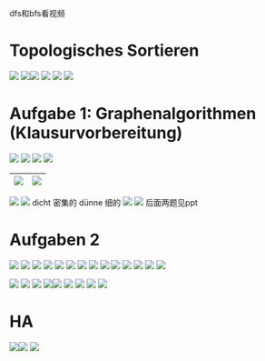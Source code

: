 dfs和bfs看视频
# Topologisches Sortieren
![](attachment/b9da9d17e61f34f071f95093cae5d5f3.png)
![](attachment/0b77ce75452b4302785664c98a8cc07a.png)![](attachment/a079a3c92c614fee358073841c576590.png)
![](attachment/35976b4e58f412e36cf8d20e098c4146.png)
![](attachment/4f9f28d05160b06d7998abf2e38d205c.png)
![](attachment/197d956e17a42e42fa57cd74307cb105.png)

# Aufgabe 1: Graphenalgorithmen (Klausurvorbereitung)
![](attachment/fc3c69d7014d923201c13c6fbc7f45b1.png)
![](attachment/821a3c8cda8441e6f904793017fed7cc.png)
![](attachment/5fc02b00ff53f32beaabf200fcda668f.png)
![](attachment/0b46612be9bf099f8d0c7afad4505f11.png)

| ![](attachment/8023c2716205fc0c479f3aed0c01439f.png) | ![](attachment/323c6adb8e7b2feada37fce183a3822e.png) |
| ------------------------------ | ------------------------------ |
![](attachment/53a1a90369a6fb9a2afb1f8081d6045b.png)
![](attachment/1ea28c1bd3630b1d8b9e134b42ed4941.png)
dicht 密集的
dünne 细的
![](attachment/d1cb33218afedff3ff6163522cb17564.png)
![](attachment/8d89d3769c6b1c3bb51fdcad6a35cd41.png)
后面两题见ppt

# Aufgaben 2
![](attachment/b09ecc69ed3f1108c6b99ebbaa0eaa3e.png)
![](attachment/33fc11d4c4c7a4cd892cb1a62e3b8a9e.png)
![](attachment/c1b2f6ecfa99f1353a5b2cbcff7a7d04.png)
![](attachment/3a54feb5ccf3b80b710f17d44ce79def.png)
![](attachment/cf78450791d97a95463d4c4d47bca3ef.png)
![](attachment/74b454beaeb5c731f884cbb937e90566.png)
![](attachment/f733f1bf45530ca9dfa8d5c9b38e9364.png)
![](attachment/6397c9dc01be52c7de128a7fbeb2b5bd.png)
![](attachment/8140f3370a54f996c74b7cd57718e877.png)
![](attachment/fae0295227dbba1d7466c2bc75cc5605.png)
![](attachment/3c809556c378aa493e01a3e51808a713.png)
![](attachment/3e7191b3cb725a95d9dd28f1d03728ee.png)
![](attachment/46028802807d0578b98022b33064a851.png)
![](attachment/e900752d4ac52d09d008c990f13afd77.png)

![](attachment/3a041fa2c7da45b9310164f377c0763b.png)
![](attachment/8108a02a5820ecb130fa8fe368211653.png)
![](attachment/a7ae5a8a0007c97e87d11a6f2cf76264.png)
![](attachment/af4ef51ef35d70a74ca4b3b3db2534e5.png)![](attachment/f98c98e40f2e34306d7461436c49c819.png)
![](attachment/e649cff2ceb4e1f5cf679f8f88f385eb.png)
![](attachment/5a5e94f7dfbd3ff3247af998ea94bf33.png)
![](attachment/42fc29dc962ca79758cf8570b57907ca.png)
![](attachment/4bc049a96cdbb05dadffb135dcabe379.png)

# HA
![](attachment/aacedd8c2b891e4c248a7545540d59c6.png)![](attachment/63d9b828f6cf6eed86e8a52577d8f541.png)
![](attachment/fdd2ea6b632153693d6dc7dfd0c64e4d.png)
